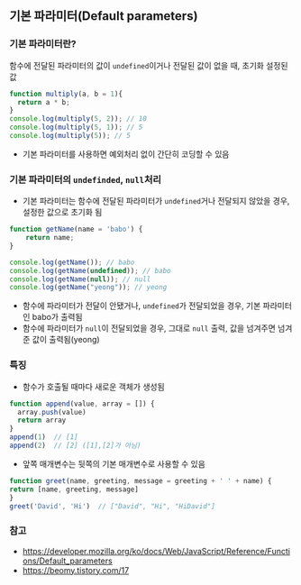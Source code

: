 ## 기본 파라미터(Default parameters)

### 기본 파라미터란?
함수에 전달된 파라미터의 값이 ```undefined```이거나 전달된 값이 없을 때, 초기화 설정된 값
```javascript
function multiply(a, b = 1){
  return a * b;
}
console.log(multiply(5, 2)); // 10
console.log(multiply(5, 1)); // 5
console.log(multiply(5)); // 5
```
- 기본 파라미터를 사용하면 예외처리 없이 간단히 코딩할 수 있음

### 기본 파라미터의 ```undefinded```, ```null```처리
- 기본 파라미터는 함수에 전달된 파라미터가 ```undefined```거나 전달되지 않았을 경우, 설정한 값으로 초기화 됨

```javascript
function getName(name = 'babo') {
    return name;
}

console.log(getName()); // babo
console.log(getName(undefined)); // babo
console.log(getName(null)); // null
console.log(getName("yeong")); // yeong
```
- 함수에 파라미터가 전달이 안됐거나, ```undefined```가 전달되었을 경우, 기본 파라미터인 babo가 출력됨
- 함수에 파라미터가 ```null```이 전달되었을 경우, 그대로 ```null``` 출력, 값을 넘겨주면 넘겨준 값이 출력됨(yeong)

### 특징
- 함수가 호출될 때마다 새로운 객체가 생성됨
```javascript
function append(value, array = []) {
  array.push(value)
  return array
}
append(1)  // [1]
append(2)  // [2] ([1],[2]가 아님)
```
- 앞쪽 매개변수는 뒷쪽의 기본 매개변수로 사용할 수 있음
```javascript
function greet(name, greeting, message = greeting + ' ' + name) {
return [name, greeting, message]
}
greet('David', 'Hi')  // ["David", "Hi", "HiDavid"]
```
### 참고
- https://developer.mozilla.org/ko/docs/Web/JavaScript/Reference/Functions/Default_parameters
- https://beomy.tistory.com/17
